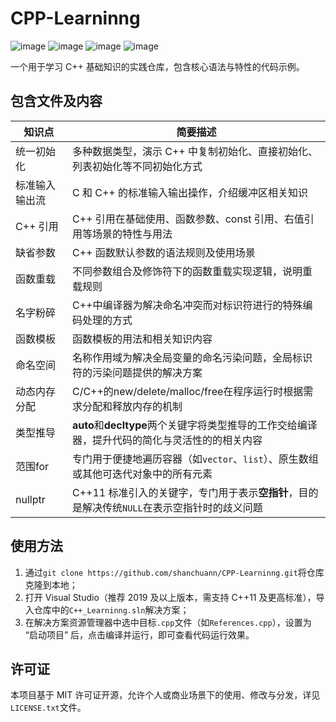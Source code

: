# CPP-Learninng

![image](https://img.shields.io/badge/level-beginner-cyan.svg) ![image](https://img.shields.io/badge/language-C++-blue.svg) ![image](https://img.shields.io/badge/license-MIT-green.svg) ![image](https://img.shields.io/badge/environment-Visual%20Studio-orange.svg)

一个用于学习 C++ 基础知识的实践仓库，包含核心语法与特性的代码示例。

## 包含文件及内容

| 知识点         | 简要描述                                                     |
| -------------- | ------------------------------------------------------------ |
| 统一初始化     | 多种数据类型，演示 C++ 中复制初始化、直接初始化、列表初始化等不同初始化方式 |
| 标准输入输出流 | C 和 C++ 的标准输入输出操作，介绍缓冲区相关知识              |
| C++ 引用       | C++ 引用在基础使用、函数参数、const 引用、右值引用等场景的特性与用法 |
| 缺省参数       | C++ 函数默认参数的语法规则及使用场景                         |
| 函数重载       | 不同参数组合及修饰符下的函数重载实现逻辑，说明重载规则       |
| 名字粉碎       | C++中编译器为解决命名冲突而对标识符进行的特殊编码处理的方式  |
| 函数模板       | 函数模板的用法和相关知识内容                                 |
| 命名空间       | 名称作用域为解决全局变量的命名污染问题，全局标识符的污染问题提供的解决方案 |
| 动态内存分配   | C/C++的new/delete/malloc/free在程序运行时根据需求分配和释放内存的机制 |
| 类型推导       | **auto**和**decltype**两个关键字将类型推导的工作交给编译器，提升代码的简化与灵活性的的相关内容 |
| 范围for        | 专门用于便捷地遍历容器（如`vector`、`list`）、原生数组或其他可迭代对象中的所有元素 |
| nullptr        | C++11 标准引入的关键字，专门用于表示**空指针**，目的是解决传统`NULL`在表示空指针时的歧义问题 |

## 使用方法

1. 通过`git clone https://github.com/shanchuann/CPP-Learninng.git`将仓库克隆到本地；
2. 打开 Visual Studio（推荐 2019 及以上版本，需支持 C++11 及更高标准），导入仓库中的`C++_Learninng.sln`解决方案；
3. 在解决方案资源管理器中选中目标`.cpp`文件（如`References.cpp`），设置为 “启动项目” 后，点击编译并运行，即可查看代码运行效果。

## 许可证

本项目基于 MIT 许可证开源，允许个人或商业场景下的使用、修改与分发，详见`LICENSE.txt`文件。
